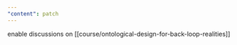 ```yaml
---
"content": patch
---
```


enable discussions on [[course/ontological-design-for-back-loop-realities]]
